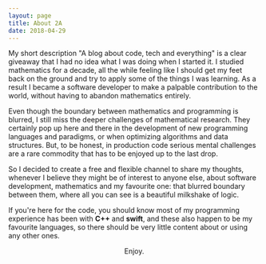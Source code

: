 ```yaml
---
layout: page
title: About 2A
date: 2018-04-29
---
```


My short description "A blog about code, tech and everything" is a clear giveaway that I had no idea what I was doing when I started it. I studied mathematics for a decade, all the while feeling like I should get my feet back on the ground and try to apply some of the things I was learning. As a result I became a software developer to make a palpable contribution to the world, without having to abandon mathematics entirely.

Even though the boundary between mathematics and programming is blurred, I still miss the deeper challenges of mathematical research. They certainly pop up here and there in the development of new programming languages and paradigms, or when optimizing algorithms and data structures. But, to be honest, in production code serious mental challenges are a rare commodity that has to be enjoyed up to the last drop.

So I decided to create a free and flexible channel to share my thoughts, whenever I believe they might be of interest to anyone else, about software development, mathematics and my favourite one: that blurred boundary between them, where all you can see is a beautiful milkshake of logic.

If you're here for the code, you should know most of my programming experience has been with __C++__ and __swift__, and these also happen to be my favourite languages, so there should be very little content about or using any other ones.

<center>Enjoy.</center> 
